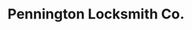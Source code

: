 ---
title: "Pennington Locksmith Co."
url: /gilbert/pennington-locksmith-co/
shop: Schlüsseldienst
---